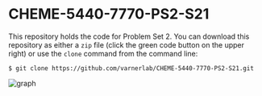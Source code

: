 # CHEME-5440-7770-PS2-S21
This repository holds the code for Problem Set 2. You can download this repository as either a ``zip`` file (click the green code button on the upper right) or use the ``clone`` command from the command line:

    $ git clone https://github.com/varnerlab/CHEME-5440-7770-PS2-S21.git

![graph](https://user-images.githubusercontent.com/55217632/110742637-b7cbd100-8204-11eb-94ea-40b72785f260.png)
